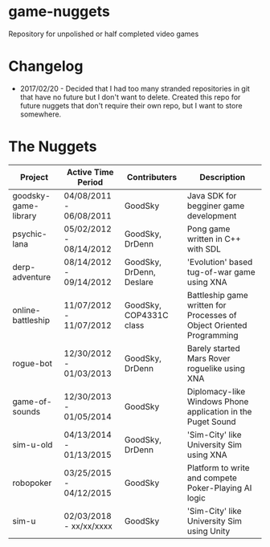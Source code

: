 # game-nuggets
Repository for unpolished or half completed video games

# Changelog

* 2017/02/20 - Decided that I had too many stranded repositories in git that have no future but I don't want to delete. Created this repo for future nuggets that don't require their own repo, but I want to store somewhere.

# The Nuggets

| Project              | Active Time Period      | Contributers              | Description                                                           |
| -------------------- | ----------------------- | ------------------------- | ----------------------------------------------------------------------|
| goodsky-game-library | 04/08/2011 - 06/08/2011 | GoodSky                   | Java SDK for begginer game development                                |
| psychic-lana         | 05/02/2012 - 08/14/2012 | GoodSky, DrDenn           | Pong game written in C++ with SDL                                     |
| derp-adventure       | 08/14/2012 - 09/14/2012 | GoodSky, DrDenn, Deslare  | 'Evolution' based tug-of-war game using XNA                           |
| online-battleship    | 11/07/2012 - 11/07/2012 | GoodSky, COP4331C class   | Battleship game written for Processes of Object Oriented Programming  |
| rogue-bot            | 12/30/2012 - 01/03/2013 | GoodSky, DrDenn           | Barely started Mars Rover roguelike using XNA                         |
| game-of-sounds       | 12/30/2013 - 01/05/2014 | GoodSky                   | Diplomacy-like Windows Phone application in the Puget Sound           |
| sim-u-old            | 04/13/2014 - 01/13/2015 | GoodSky, DrDenn           | 'Sim-City' like University Sim using XNA                              |
| robopoker            | 03/25/2015 - 04/12/2015 | GoodSky                   | Platform to write and compete Poker-Playing AI logic                  |
| sim-u                | 02/03/2018 - xx/xx/xxxx | GoodSky                   | 'Sim-City' like University Sim using Unity                            |